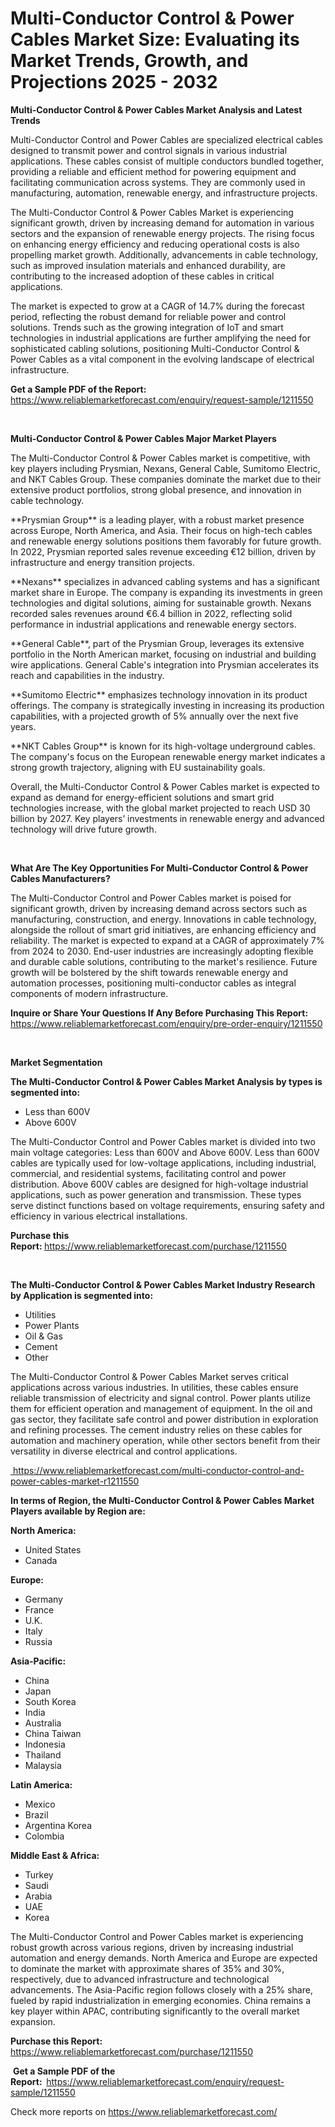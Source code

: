<p><h1>Multi-Conductor Control & Power Cables Market Size: Evaluating its Market Trends, Growth, and Projections 2025 - 2032</h1></p><p><strong>Multi-Conductor Control & Power Cables Market Analysis and Latest Trends</strong></p>
<p><p>Multi-Conductor Control and Power Cables are specialized electrical cables designed to transmit power and control signals in various industrial applications. These cables consist of multiple conductors bundled together, providing a reliable and efficient method for powering equipment and facilitating communication across systems. They are commonly used in manufacturing, automation, renewable energy, and infrastructure projects.</p><p>The Multi-Conductor Control & Power Cables Market is experiencing significant growth, driven by increasing demand for automation in various sectors and the expansion of renewable energy projects. The rising focus on enhancing energy efficiency and reducing operational costs is also propelling market growth. Additionally, advancements in cable technology, such as improved insulation materials and enhanced durability, are contributing to the increased adoption of these cables in critical applications.</p><p>The market is expected to grow at a CAGR of 14.7% during the forecast period, reflecting the robust demand for reliable power and control solutions. Trends such as the growing integration of IoT and smart technologies in industrial applications are further amplifying the need for sophisticated cabling solutions, positioning Multi-Conductor Control & Power Cables as a vital component in the evolving landscape of electrical infrastructure.</p></p>
<p><strong>Get a Sample PDF of the Report:&nbsp;</strong> <a href="https://www.reliablemarketforecast.com/enquiry/request-sample/1211550?utm_campaign=2294&utm_medium=2&utm_source=Github&utm_content=ia&utm_term=24032025&utm_id=multi-conductor-control-power-cables">https://www.reliablemarketforecast.com/enquiry/request-sample/1211550</a></p>
<p>&nbsp;</p>
<p><strong>Multi-Conductor Control & Power Cables Major Market Players</strong></p>
<p><p>The Multi-Conductor Control & Power Cables market is competitive, with key players including Prysmian, Nexans, General Cable, Sumitomo Electric, and NKT Cables Group. These companies dominate the market due to their extensive product portfolios, strong global presence, and innovation in cable technology.</p><p>**Prysmian Group** is a leading player, with a robust market presence across Europe, North America, and Asia. Their focus on high-tech cables and renewable energy solutions positions them favorably for future growth. In 2022, Prysmian reported sales revenue exceeding €12 billion, driven by infrastructure and energy transition projects.</p><p>**Nexans** specializes in advanced cabling systems and has a significant market share in Europe. The company is expanding its investments in green technologies and digital solutions, aiming for sustainable growth. Nexans recorded sales revenues around €6.4 billion in 2022, reflecting solid performance in industrial applications and renewable energy sectors.</p><p>**General Cable**, part of the Prysmian Group, leverages its extensive portfolio in the North American market, focusing on industrial and building wire applications. General Cable's integration into Prysmian accelerates its reach and capabilities in the industry.</p><p>**Sumitomo Electric** emphasizes technology innovation in its product offerings. The company is strategically investing in increasing its production capabilities, with a projected growth of 5% annually over the next five years.</p><p>**NKT Cables Group** is known for its high-voltage underground cables. The company's focus on the European renewable energy market indicates a strong growth trajectory, aligning with EU sustainability goals.</p><p>Overall, the Multi-Conductor Control & Power Cables market is expected to expand as demand for energy-efficient solutions and smart grid technologies increase, with the global market projected to reach USD 30 billion by 2027. Key players’ investments in renewable energy and advanced technology will drive future growth.</p></p>
<p>&nbsp;</p>
<p><strong>What Are The Key Opportunities For Multi-Conductor Control & Power Cables Manufacturers?</strong></p>
<p><p>The Multi-Conductor Control and Power Cables market is poised for significant growth, driven by increasing demand across sectors such as manufacturing, construction, and energy. Innovations in cable technology, alongside the rollout of smart grid initiatives, are enhancing efficiency and reliability. The market is expected to expand at a CAGR of approximately 7% from 2024 to 2030. End-user industries are increasingly adopting flexible and durable cable solutions, contributing to the market's resilience. Future growth will be bolstered by the shift towards renewable energy and automation processes, positioning multi-conductor cables as integral components of modern infrastructure.</p></p>
<p><strong>Inquire or Share Your Questions If Any Before Purchasing This Report:</strong> <a href="https://www.reliablemarketforecast.com/enquiry/pre-order-enquiry/1211550?utm_campaign=2294&utm_medium=2&utm_source=Github&utm_content=ia&utm_term=24032025&utm_id=multi-conductor-control-power-cables">https://www.reliablemarketforecast.com/enquiry/pre-order-enquiry/1211550</a></p>
<p>&nbsp;</p>
<p><strong>Market Segmentation</strong></p>
<p><strong>The Multi-Conductor Control & Power Cables Market Analysis by types is segmented into:</strong></p>
<p><ul><li>Less than 600V</li><li>Above 600V</li></ul></p>
<p><p>The Multi-Conductor Control and Power Cables market is divided into two main voltage categories: Less than 600V and Above 600V. Less than 600V cables are typically used for low-voltage applications, including industrial, commercial, and residential systems, facilitating control and power distribution. Above 600V cables are designed for high-voltage industrial applications, such as power generation and transmission. These types serve distinct functions based on voltage requirements, ensuring safety and efficiency in various electrical installations.</p></p>
<p><strong>Purchase this Report:&nbsp;</strong><a href="https://www.reliablemarketforecast.com/purchase/1211550?utm_campaign=2294&utm_medium=2&utm_source=Github&utm_content=ia&utm_term=24032025&utm_id=multi-conductor-control-power-cables">https://www.reliablemarketforecast.com/purchase/1211550</a></p>
<p>&nbsp;</p>
<p><strong>The Multi-Conductor Control & Power Cables Market Industry Research by Application is segmented into:</strong></p>
<p><ul><li>Utilities</li><li>Power Plants</li><li>Oil & Gas</li><li>Cement</li><li>Other</li></ul></p>
<p><p>The Multi-Conductor Control & Power Cables Market serves critical applications across various industries. In utilities, these cables ensure reliable transmission of electricity and signal control. Power plants utilize them for efficient operation and management of equipment. In the oil and gas sector, they facilitate safe control and power distribution in exploration and refining processes. The cement industry relies on these cables for automation and machinery operation, while other sectors benefit from their versatility in diverse electrical and control applications.</p></p>
<p><a href="https://www.reliablemarketforecast.com/multi-conductor-control-and-power-cables-market-r1211550?utm_campaign=2294&utm_medium=2&utm_source=Github&utm_content=ia&utm_term=24032025&utm_id=multi-conductor-control-power-cables">&nbsp;https://www.reliablemarketforecast.com/multi-conductor-control-and-power-cables-market-r1211550</a></p>
<p><strong>In terms of Region, the Multi-Conductor Control & Power Cables Market Players available by Region are:</strong></p>
<p>
    <p> <strong> North America: </strong>
        <ul>
            <li>United States</li>
            <li>Canada</li>
        </ul>
        </p> 
    <p> <strong> Europe: </strong>
        <ul>
            <li>Germany</li>
            <li>France</li>
            <li>U.K.</li>
            <li>Italy</li>
            <li>Russia</li>
        </ul>
        </p> 
    <p> <strong> Asia-Pacific: </strong>
        <ul>
            <li>China</li>
            <li>Japan</li>
            <li>South Korea</li>
            <li>India</li>
            <li>Australia</li>
            <li>China Taiwan</li>
            <li>Indonesia</li>
            <li>Thailand</li>
            <li>Malaysia</li>
        </ul>
        </p> 
    <p> <strong> Latin America: </strong>
        <ul>
            <li>Mexico</li>
            <li>Brazil</li>
            <li>Argentina Korea</li>
            <li>Colombia</li>
        </ul>
        </p> 
    <p> <strong> Middle East & Africa: </strong>
        <ul>
            <li>Turkey</li>
            <li>Saudi</li>
            <li>Arabia</li>
            <li>UAE</li>
            <li>Korea</li>
        </ul>
    </p>
    </p>
<p><p>The Multi-Conductor Control and Power Cables market is experiencing robust growth across various regions, driven by increasing industrial automation and energy demands. North America and Europe are expected to dominate the market with approximate shares of 35% and 30%, respectively, due to advanced infrastructure and technological advancements. The Asia-Pacific region follows closely with a 25% share, fueled by rapid industrialization in emerging economies. China remains a key player within APAC, contributing significantly to the overall market expansion.</p></p>
<p><strong>Purchase this Report: </strong><a href="https://www.reliablemarketforecast.com/purchase/1211550?utm_campaign=2294&utm_medium=2&utm_source=Github&utm_content=ia&utm_term=24032025&utm_id=multi-conductor-control-power-cables">https://www.reliablemarketforecast.com/purchase/1211550</a></p>
<p>&nbsp;<strong>Get a Sample PDF of the Report:&nbsp;&nbsp;</strong><a href="https://www.reliablemarketforecast.com/enquiry/request-sample/1211550?utm_campaign=2294&utm_medium=2&utm_source=Github&utm_content=ia&utm_term=24032025&utm_id=multi-conductor-control-power-cables">https://www.reliablemarketforecast.com/enquiry/request-sample/1211550</a></p>
<p><strong></strong></p>
<p>Check more reports on <a href="https://www.reliablemarketforecast.com/?utm_campaign=2294&utm_medium=2&utm_source=Github&utm_content=ia&utm_term=24032025&utm_id=multi-conductor-control-power-cables">https://www.reliablemarketforecast.com/</a></p>
